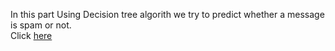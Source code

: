 In this part Using Decision tree algorith we try to predict whether a message is spam or not.<br>
Click 
<a href="https://github.com/Vazgen-Tadevosyan/Data_Mining-Machine_Learning/blob/master/Decision_Tree/Decision_Tree.pdf">here</a>
